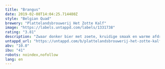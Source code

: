 ```yaml
---
title: "Brangus"
date: 2019-02-08T14:04:25.714480Z
style: "Belgian Quad"
brewery: "Plattelandsbrouwerij Het Zotte Kalf"
image: "https://labels.untappd.com/labels/1331738"
rating: "3.81"
description: "Zwaar donker bier met zoete, kruidige smaak en warme afdronk."
untappd_url: "https://untappd.com/b/plattelandsbrouwerij-het-zotte-kalf-brangus/1331738"
abv: "10.0"
ibu: "41"
robots: noindex,nofollow
lang: en
---
```

